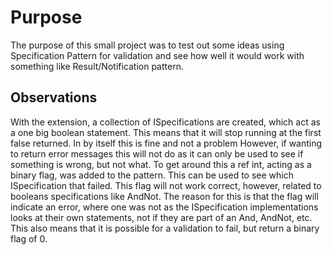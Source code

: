 # Purpose
The purpose of this small project was to test out some ideas using Specification Pattern for validation and see how well it would work with something like Result/Notification pattern.


## Observations
With the extension, a collection of ISpecification<T>s are created, which act as a one big boolean statement.
This means that it will stop running at the first false returned. In by itself this is fine and not a problem
However, if wanting to return error messages this will not do as it can only be used to see if something is wrong, but not what.
To get around this a ref int, acting as a binary flag, was added to the pattern. This can be used to see which ISpecification that failed.
This flag will not work correct, however, related to booleans specifications like AndNot. The reason for this is that the flag will indicate an error, where one was not as the ISpecification implementations looks at their own statements, not if they are part of an And, AndNot, etc.
This also means that it is possible for a validation to fail, but return a binary flag of 0.
